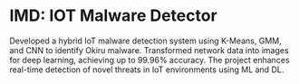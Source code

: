 # IMD: IOT Malware Detector
Developed a hybrid IoT malware detection system using K-Means, GMM, and CNN to identify Okiru malware. Transformed network data into images for deep learning, achieving up to 99.96% accuracy. The project enhances real-time detection of novel threats in IoT environments using ML and DL.
